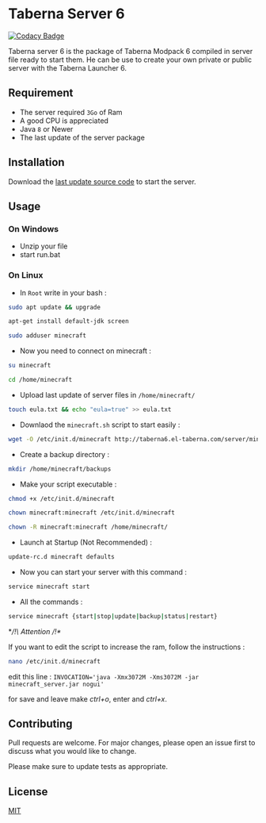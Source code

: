 # Taberna Server 6

[![Codacy Badge](https://api.codacy.com/project/badge/Grade/7a8f486b237f4fb1810010e452e326f1)](https://app.codacy.com/gh/El-Taberna/Taberna-Server-6?utm_source=github.com&utm_medium=referral&utm_content=El-Taberna/Taberna-Server-6&utm_campaign=Badge_Grade)

Taberna server 6 is the package of Taberna Modpack 6 compiled in server file ready to start them.
He can be use to create your own private or public server with the Taberna Launcher 6.

## Requirement 

-   The server required `3Go` of Ram
-   A good CPU is appreciated
-   Java `8` or Newer
-   The last update of the server package

## Installation

Download the [last update source code](https://github.com/El-Taberna/Taberna-Server-6/releases/latest) to start the server.

## Usage

### On Windows

-   Unzip your file
-   start run.bat

### On Linux

-   In `Root` write in your bash :

```bash
sudo apt update && upgrade
```

```bash
apt-get install default-jdk screen
```

```bash
sudo adduser minecraft
```

-   Now you need to connect on minecraft :

```bash
su minecraft
```

```bash
cd /home/minecraft
```

-   Upload last update of server files in `/home/minecraft/`

```bash
touch eula.txt && echo "eula=true" >> eula.txt
```

-   Downlaod the `minecraft.sh` script to start easily  :

```bash
wget -O /etc/init.d/minecraft http://taberna6.el-taberna.com/server/minecraft.sh
```

-   Create a backup directory :

```bash
mkdir /home/minecraft/backups
```

-   Make your script executable :

```bash
chmod +x /etc/init.d/minecraft

chown minecraft:minecraft /etc/init.d/minecraft

chown -R minecraft:minecraft /home/minecraft/
```

-   Launch at Startup (Not Recommended) :

```bash
update-rc.d minecraft defaults
```

-   Now you can start your server with this command :

``` bash
service minecraft start
```

-   All the commands :

``` bash
service minecraft {start|stop|update|backup|status|restart}
```

**/!\ Attention /!\**

If you want to edit the script to increase the ram, follow the instructions :

```bash
nano /etc/init.d/minecraft
```

edit this line : `INVOCATION='java -Xmx3072M -Xms3072M -jar minecraft_server.jar nogui'`

for save and leave make *ctrl+o*, enter and *ctrl+x*.

## Contributing
Pull requests are welcome. For major changes, please open an issue first to discuss what you would like to change.

Please make sure to update tests as appropriate.

## License
[MIT](https://choosealicense.com/licenses/mit/)
